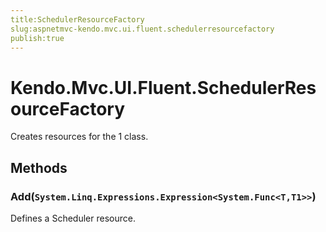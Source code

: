 ```yaml
---
title:SchedulerResourceFactory
slug:aspnetmvc-kendo.mvc.ui.fluent.schedulerresourcefactory
publish:true
---
```


# Kendo.Mvc.UI.Fluent.SchedulerResourceFactory
Creates resources for the 1 class.



## Methods

### Add(`System.Linq.Expressions.Expression<System.Func<T,T1>>`)
Defines a Scheduler resource.






 
